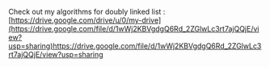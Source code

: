 Check out my algorithms for doubly linked list : [https://drive.google.com/drive/u/0/my-drive](https://drive.google.com/file/d/1wWj2KBVgdgQ6Rd_2ZGlwLc3rt7ajQQjE/view?usp=sharing)https://drive.google.com/file/d/1wWj2KBVgdgQ6Rd_2ZGlwLc3rt7ajQQjE/view?usp=sharing
